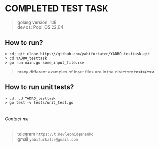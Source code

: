# COMPLETED TEST TASK

> golang version: 1.18 <br/>
> dev os: Pop!_OS 22.04

## How to run?
`> cd; git clone https://github.com/yabifurkator/YADRO_testtask.git` <br/>
`> cd YADRO_testtask` <br/>
`> go run main.go some_input_file.csv` <br/>
> many different examples of input files are in the directory **tests/csv**

## How to run unit tests?
`> cd; cd YADRO_testtask` <br/>
`> go test -v tests/unit_test.go` <br/> <br>


###### Contact me
> telegram `https://t.me/leonidganenko` <br>
> gmail `yabifurkator@gmail.com`
